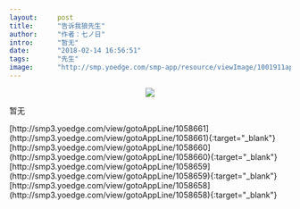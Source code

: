 ```yaml
---
layout:     post
title:      "告诉我狼先生"
author:     "作者：七ノ日"
intro:      "暂无"
date:       "2018-02-14 16:56:51"
tags:       "先生"
image:      "http://smp.yoedge.com/smp-app/resource/viewImage/1001911appline.png"
---
```

<div style="text-align: center">
<p><img src="http://smp.yoedge.com/smp-app/resource/viewImage/1001911appline.png"/></p>
</div>
<p class="post-meta">
<span>暂无</span>
</p>
[http://smp3.yoedge.com/view/gotoAppLine/1058661](http://smp3.yoedge.com/view/gotoAppLine/1058661){:target="_blank"}
[http://smp3.yoedge.com/view/gotoAppLine/1058660](http://smp3.yoedge.com/view/gotoAppLine/1058660){:target="_blank"}
[http://smp3.yoedge.com/view/gotoAppLine/1058659](http://smp3.yoedge.com/view/gotoAppLine/1058659){:target="_blank"}
[http://smp3.yoedge.com/view/gotoAppLine/1058658](http://smp3.yoedge.com/view/gotoAppLine/1058658){:target="_blank"}


